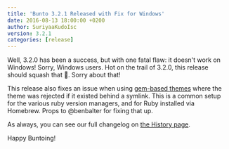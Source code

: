 ```yaml
---
title: 'Bunto 3.2.1 Released with Fix for Windows'
date: 2016-08-13 18:00:00 +0200
author: SuriyaaKudoIsc
version: 3.2.1
categories: [release]
---
```


Well, 3.2.0 has been a success, but with one fatal flaw: it doesn't work on
Windows! Sorry, Windows users. Hot on the trail of 3.2.0, this release
should squash that :bug:. Sorry about that!

This release also fixes an issue when using [gem-based themes](/docs/themes/)
where the theme was rejected if it existed behind a symlink. This is a
common setup for the various ruby version managers, and for Ruby installed
via Homebrew. Props to @benbalter for fixing that up.

As always, you can see our full changelog on [the History page](/docs/history/).

Happy Buntoing!
